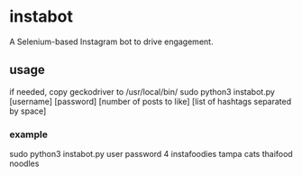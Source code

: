 # instabot
A Selenium-based Instagram bot to drive engagement.
## usage
if needed, copy geckodriver to /usr/local/bin/
sudo python3 instabot.py [username] [password] [number of posts to like] [list of hashtags separated by space]
### example
sudo python3 instabot.py user password 4 instafoodies tampa cats thaifood noodles

